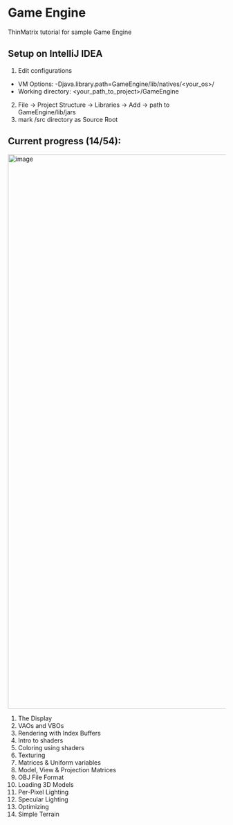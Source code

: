 # Game Engine
ThinMatrix tutorial for sample Game Engine

## Setup on IntelliJ IDEA
1. Edit configurations 
- VM Options: -Djava.library.path=GameEngine/lib/natives/<your_os>/
- Working directory: <your_path_to_project>/GameEngine
2. File -> Project Structure -> Libraries -> Add -> path to GameEngine/lib/jars
3. mark /src directory as Source Root


## Current progress (14/54):
<img width="1279" alt="image" src="https://user-images.githubusercontent.com/11900227/175321367-97b6fb7b-f5ca-4ad7-ad64-0617867c1d9b.png">

1. The Display
2. VAOs and VBOs
3. Rendering with Index Buffers
4. Intro to shaders
5. Coloring using shaders
6. Texturing
7. Matrices & Uniform variables
8. Model, View & Projection Matrices
9. OBJ File Format
10. Loading 3D Models
11. Per-Pixel Lighting
12. Specular Lighting
13. Optimizing
14. Simple Terrain
